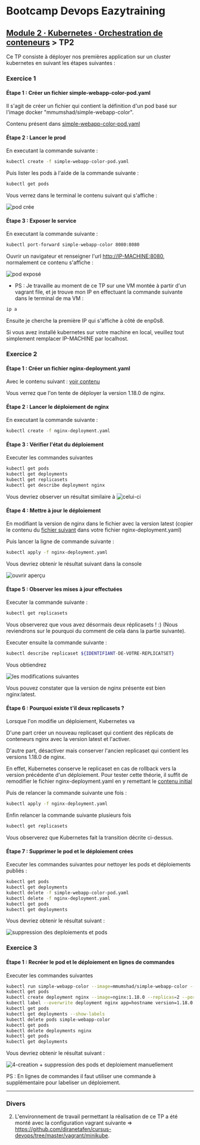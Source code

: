 # Bootcamp Devops Eazytraining

## [Module 2 · Kubernetes · Orchestration de conteneurs](https://github.com/jeandonaldroselin/eazytraining-devops-bootcamp-kubernetes) > TP2

Ce TP consiste à déployer nos premières application sur un cluster kubernetes en suivant les étapes suivantes : 

### Exercice 1 

#### Étape 1 : Créer un fichier simple-webapp-color-pod.yaml

Il s'agit de créer un fichier qui contient la définition d'un pod basé sur l'image docker "mmumshad/simple-webapp-color".

Contenu présent dans [simple-webapp-color-pod.yaml](./simple-webapp-color-pod.yaml)

#### Étape 2 : Lancer le prod

En executant la commande suivante : 

```bash
kubectl create -f simple-webapp-color-pod.yaml
```

Puis lister les pods à l'aide de la commande suivante :

```bash
kubectl get pods
```

Vous verrez dans le terminal le contenu suivant qui s'affiche :

![pod crée](./1-simple-webapp-color-pod-terminal.png)

#### Étape 3 : Exposer le service 

En executant la commande suivante : 

```bash
kubectl port-forward simple-webapp-color 8080:8080
```

Ouvrir un navigateur et renseigner l'url [http://IP-MACHINE:8080](http://IP-MACHINE:8080), normalement ce contenu s'affiche :

![pod exposé](./1-simple-webapp-color-pod-browser.png)


- PS : Je travaille au moment de ce TP sur une VM montée à partir d'un vagrant file, et je trouve mon IP en effectuant la commande suivante dans le terminal de ma VM : 

```bash
ip a
```

Ensuite je cherche la première IP qui s'affiche à côté de enp0s8. 

Si vous avez installé kubernetes sur votre machine en local, veuillez tout simplement remplacer IP-MACHINE par localhost.

### Exercice 2

#### Étape 1 : Créer un fichier nginx-deployment.yaml

Avec le contenu suivant : [voir contenu](nginx-deployment-initial.yaml)

Vous verrez que l'on tente de déployer la version 1.18.0 de nginx.


#### Étape 2 : Lancer le déploiement de nginx

En executant la commande suivante : 

```bash
kubectl create -f nginx-deployment.yaml
```

#### Étape 3 : Vérifier l'état du déploiement

Executer les commandes suivantes

```bash
kubectl get pods
kubectl get deployments
kubectl get replicasets
kubectl get describe deployment nginx
```

Vous devriez observer un résultat similaire à ![celui-ci](2-nginx-deployment-terminal-1-after-creation.png)


#### Étape 4 : Mettre à jour le déploiement

En modifiant la version de nginx dans le fichier avec la version latest (copier le contenu du [fichier suivant](nginx-deployment-latest.yaml) dans votre fichier nginx-deployment.yaml)

Puis lancer la ligne de commande suivante :

```bash
kubectl apply -f nginx-deployment.yaml
```

Vous devriez obtenir le résultat suivant dans la console

![ouvrir aperçu](2-nginx-deployment-terminal-2-after-apply.png)

#### Étape 5 : Observer les mises à jour effectuées

Executer la commande suivante :

```bash
kubectl get replicasets
```

Vous observerez que vous avez désormais deux réplicasets ! :) (Nous reviendrons sur le pourquoi du comment de cela dans la partie suivante).

Executer ensuite la commande suivante :

```bash
kubectl describe replicaset ${IDENTIFIANT-DE-VOTRE-REPLICATSET}
```
Vous obtiendrez

![les modifications suivantes](2-nginx-deployment-terminal-3-describe-replicaset.png)

Vous pouvez constater que la version de nginx présente est bien nginx:latest.

#### Étape 6 : Pourquoi existe t'il deux replicasets ?

Lorsque l'on modifie un déploiement, Kubernetes va

D'une part créer un nouveau replicaset qui contient des réplicats de conteneurs nginx avec la version latest et l'activer.

D'autre part, désactiver mais conserver l'ancien replicaset qui contient les versions 1.18.0 de nginx.

En effet, Kubernetes conserve le replicaset en cas de rollback vers la version précédente d'un déploiement. Pour tester cette théorie, il suffit de remodifier le fichier nginx-deployment.yaml en y remettant le [contenu initial](nginx-deployment-initial.yaml)

Puis de relancer la commande suivante une fois : 

```bash
kubectl apply -f nginx-deployment.yaml
```

Enfin relancer la commande suivante plusieurs fois

```bash
kubectl get replicasets
```

Vous observerez que Kubernetes fait la transition décrite ci-dessus.

#### Étape 7 : Supprimer le pod et le déploiement crées

Executer les commandes suivantes pour nettoyer les pods et déploiements publiés :

```bash
kubectl get pods
kubectl get deployments
kubectl delete -f simple-webapp-color-pod.yaml
kubectl delete -f nginx-deployment.yaml
kubectl get pods
kubectl get deployments
```

Vous devriez obtenir le résultat suivant : 

![suppression des deploiements et pods](3-suppression-des-deploiements-et-pods.png)

### Exercice 3

#### Étape 1 : Recréer le pod et le déploiement en lignes de commandes

Executer les commandes suivantes 

```bash
kubectl run simple-webapp-color --image=mmumshad/simple-webapp-color --port=8080 --env="APP_COLOR=red"
kubectl get pods
kubectl create deployment nginx --image=nginx:1.18.0 --replicas=2 --port=80
kubectl label --overwrite deployment nginx app=hostname version=1.18.0
kubectl get pods
kubectl get deployments --show-labels
kubectl delete pods simple-webapp-color
kubectl get pods
kubectl delete deployments nginx
kubectl get pods
kubectl get deployments
```

Vous devriez obtenir le résultat suivant :

![4-creation + suppression des pods et deploiement manuellement](4-creation-et-suppression-pods-et-deploiement-manuellement.png)

PS : En lignes de commandes il faut utiliser une commande à supplémentaire pour labeliser un déploiement.


----

### Divers

2) L'environnement de travail permettant la réalisation de ce TP a été monté avec la configuration vagrant suivante => https://github.com/diranetafen/cursus-devops/tree/master/vagrant/minikube.